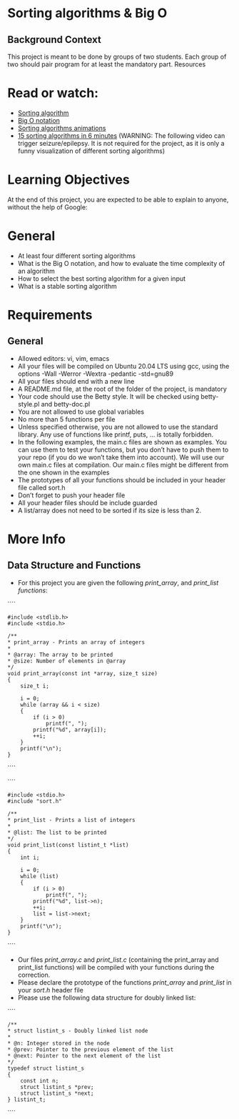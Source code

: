 # **Sorting algorithms & Big O**
## **Background Context**

This project is meant to be done by groups of two students. Each group of two should pair program for at least the mandatory part.
Resources

# **Read or watch:**

* [Sorting algorithm](https://intranet.hbtn.io/rltoken/tmzgO7xhCpNgPUxVhLKibw)
* [Big O notation](https://intranet.hbtn.io/rltoken/XrLMaOhUMHfwsFEz15TVow)
* [Sorting algorithms animations](https://intranet.hbtn.io/rltoken/kJ7rgWoqdLnxSnSEoAiFCQ)
* [15 sorting algorithms in 6 minutes](https://intranet.hbtn.io/rltoken/RdvoGNMTJ6Hq34aJ_HmCqA) (WARNING: The following video can trigger seizure/epilepsy. It is not required for the project, as it is only a funny visualization of different sorting algorithms)

# **Learning Objectives**

At the end of this project, you are expected to be able to explain to anyone, without the help of Google:
# **General**

* At least four different sorting algorithms
* What is the Big O notation, and how to evaluate the time complexity of an algorithm
* How to select the best sorting algorithm for a given input
* What is a stable sorting algorithm

# **Requirements**
## General

* Allowed editors: vi, vim, emacs
* All your files will be compiled on Ubuntu 20.04 LTS using gcc, using the options -Wall -Werror -Wextra -pedantic -std=gnu89
* All your files should end with a new line
* A README.md file, at the root of the folder of the project, is mandatory
* Your code should use the Betty style. It will be checked using betty-style.pl and betty-doc.pl
* You are not allowed to use global variables
* No more than 5 functions per file
* Unless specified otherwise, you are not allowed to use the standard library. Any use of functions like printf, puts, … is totally forbidden.
* In the following examples, the main.c files are shown as examples. You can use them to test your functions, but you don’t have to push them to your repo (if you do we won’t take them into account). We will use our own main.c files at compilation. Our main.c files might be different from the one shown in the examples
* The prototypes of all your functions should be included in your header file called sort.h
* Don’t forget to push your header file
* All your header files should be include guarded
* A list/array does not need to be sorted if its size is less than 2.

# More Info
## Data Structure and Functions

* For this project you are given the following *print_array*, and *print_list functions*:

\````

    #include <stdlib.h>
    #include <stdio.h>

    /**
    * print_array - Prints an array of integers
    *
    * @array: The array to be printed
    * @size: Number of elements in @array
    */
    void print_array(const int *array, size_t size)
    {
        size_t i;

        i = 0;
        while (array && i < size)
        {
            if (i > 0)
                printf(", ");
            printf("%d", array[i]);
            ++i;
        }
        printf("\n");
    }
\````

\````

    #include <stdio.h>
    #include "sort.h"

    /**
    * print_list - Prints a list of integers
    *
    * @list: The list to be printed
    */
    void print_list(const listint_t *list)
    {
        int i;

        i = 0;
        while (list)
        {
            if (i > 0)
                printf(", ");
            printf("%d", list->n);
            ++i;
            list = list->next;
        }
        printf("\n");
    }
\````


* Our files *print_array.c* and *print_list.c* (containing the print_array and print_list functions) will be compiled with your functions during the correction.
* Please declare the prototype of the functions *print_array* and *print_list* in your *sort.h* header file
* Please use the following data structure for doubly linked list:

\````

    /**
    * struct listint_s - Doubly linked list node
    *
    * @n: Integer stored in the node
    * @prev: Pointer to the previous element of the list
    * @next: Pointer to the next element of the list
    */
    typedef struct listint_s
    {
        const int n;
        struct listint_s *prev;
        struct listint_s *next;
    } listint_t;

\````
